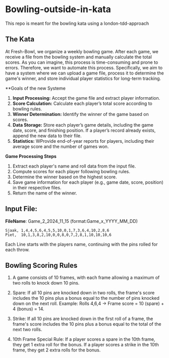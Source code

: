 # Bowling-outside-in-kata
This repo is meant for the bowling kata using a london-tdd-approach

## The Kata
At Fresh-Bowl, we organize a weekly bowling game. After each game, we receive a file from the bowling system and manually calculate the total scores. As you can imagine, this process is time-consuming and prone to errors. Therefore, we want to automate this process. Specifically, we aim to have a system where we can upload a game file, process it to determine the game's winner, and store individual player statistics for long-term tracking.


**Goals of the new Systeme
1. **Input Processing:** Accept the game file and extract player information.
2. **Score Calculation:** Calculate each player’s total score according to bowling rules.
3. **Winner Determination:** Identify the winner of the game based on scores.
4. **Data Storage:** Store each player’s game details, including the game date, score, and finishing position. If a player’s record already exists, append the new data to their file.
5. **Statistics:** WProvide end-of-year reports for players, including their average score and the number of games won.


**Game Processing Steps**

1. Extract each player's name and roll data from the input file.
2. Compute scores for each player following bowling rules.
3. Determine the winner based on the highest score.
4. Save game information for each player (e.g., game date, score, position) in their respective files.
5. Return the name of the winner.

## Input File:
**FileName**:  Game_2_2024_11_15
(format:Game_x_YYYY_MM_DD)

```
Sjaak, 1,4,4,5,6,4,5,5,10,0,1,7,3,6,4,10,2,8,6
Piet,  10,1,3,8,2,10,0,0,8,0,7,2,8,1,10,10,10,6
```
Each Line starts with the players name, continuing with the pins rolled for each throw.

## Bowling Scoring Rules
1. A game consists of 10 frames, with each frame allowing a maximum of two rolls to knock down 10 pins.
2. Spare: If all 10 pins are knocked down in two rolls, the frame's score includes the 10 pins plus a bonus equal to the number of pins knocked down on the next roll.
    Example: Rolls 4,6,4 → Frame score = 10 (spare) + 4 (bonus) = 14.

3. Strike: If all 10 pins are knocked down in the first roll of a frame, the frame's score includes the 10 pins plus a bonus equal to the total of the next two rolls.
4. 10th Frame Special Rule:
    If a player scores a spare in the 10th frame, they get 1 extra roll for the bonus.
    If a player scores a strike in the 10th frame, they get 2 extra rolls for the bonus.


